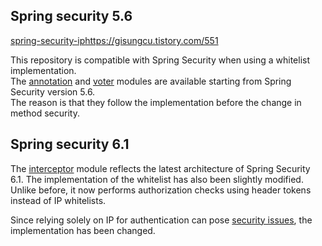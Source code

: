 
## Spring security 5.6
[spring-security-ip](https://gisungcu.tistory.com/551)https://gisungcu.tistory.com/551

This repository is compatible with Spring Security when using a whitelist implementation.   
The [annotation](https://github.com/ChoiGiSung/spring-security-ip/tree/main/annotation) and [voter](https://github.com/ChoiGiSung/spring-security-ip/tree/main/voter) modules are available starting from Spring Security version 5.6.  
The reason is that they follow the implementation before the change in method security.

## Spring security 6.1
The [interceptor](https://github.com/ChoiGiSung/spring-security-ip/tree/main/interceptor) module reflects the latest architecture of Spring Security 6.1.
The implementation of the whitelist has also been slightly modified. Unlike before, 
it now performs authorization checks using header tokens instead of IP whitelists.

Since relying solely on IP for authentication can pose [security issues](https://stackoverflow.com/questions/78033214/is-it-secure-to-authenticate-solely-based-on-spring-securitys-hasipaddress-conf), 
the implementation has been changed.
